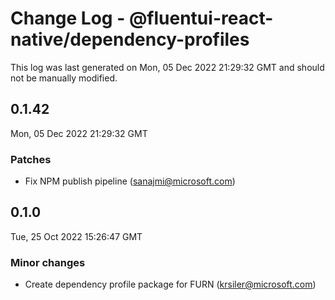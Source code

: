 # Change Log - @fluentui-react-native/dependency-profiles

This log was last generated on Mon, 05 Dec 2022 21:29:32 GMT and should not be manually modified.

<!-- Start content -->

## 0.1.42

Mon, 05 Dec 2022 21:29:32 GMT

### Patches

- Fix NPM publish pipeline (sanajmi@microsoft.com)

## 0.1.0

Tue, 25 Oct 2022 15:26:47 GMT

### Minor changes

- Create dependency profile package for FURN (krsiler@microsoft.com)
